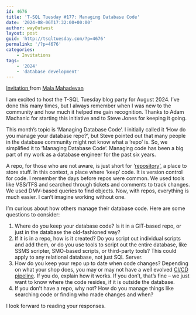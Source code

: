 ```yaml
---
id: 4676
title: 'T-SQL Tuesday #177: Managing Database Code'
date: '2024-08-06T17:32:00+00:00'
author: way0utwest
layout: post
guid: 'http://tsqltuesday.com/?p=4676'
permalink: '/?p=4676'
categories:
    - Invitations
tags:
    - '2024'
    - 'database development'
---
```


[Invitation ](https://curiousaboutdata.com/2024/08/07/t-sql-tuesday-177-managing-database-code/)from [Mala Mahadevan](https://curiousaboutdata.com/)

I am excited to host the T-SQL Tuesday blog party for August 2024. I’ve done this many times, but I always remember when I was new to the community and how much it helped me gain recognition. Thanks to Adam Machanic for starting this initiative and to Steve Jones for keeping it going.

This month’s topic is ‘Managing Database Code’. I initially called it ‘How do you manage your database repo?’, but Steve pointed out that many people in the database community might not know what a ‘repo’ is. So, we simplified it to ‘Managing Database Code’. Managing code has been a big part of my work as a database engineer for the past six years.

A repo, for those who are not aware, is just short for ‘[repository](https://www.merriam-webster.com/dictionary/repository)‘, a place to store stuff. In this context, a place where ‘keep’ code. It is version control for code. I remember the days before repos were common. We used tools like VSS/TFS and searched through tickets and comments to track changes. We used DMV-based queries to find objects. Now, with repos, everything is much easier. I can’t imagine working without one.

I’m curious about how others manage their database code. Here are some questions to consider:

1. Where do you keep your database code? Is it in a GIT-based repo, or just in the database the old-fashioned way?
2. If it is in a repo, how is it created? Do you script out individual scripts and add them, or do you use tools to script out the entire database, like SSMS scripter, SMO-based scripts, or third-party tools? This could apply to any relational database, not just SQL Server.
3. How do you keep your repo up to date when code changes? Depending on what your shop does, you may or may not have a well evolved [CI/CD pipeline](https://about.gitlab.com/topics/ci-cd/). If you do, explain how it works. If you don’t, that’s fine – we just want to know where the code resides, if it is outside the database.
4. If you don’t have a repo, why not? How do you manage things like searching code or finding who made changes and when?

I look forward to reading your responses.